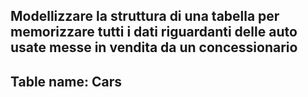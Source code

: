 ## Modellizzare la struttura di una tabella per memorizzare tutti i dati riguardanti delle auto usate messe in vendita da un concessionario

## Table name: Cars


    
    
